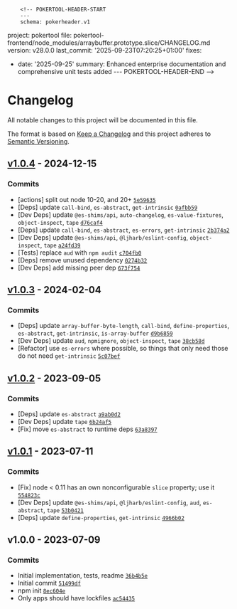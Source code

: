         <!-- POKERTOOL-HEADER-START
        ---
        schema: pokerheader.v1
project: pokertool
file: pokertool-frontend/node_modules/arraybuffer.prototype.slice/CHANGELOG.md
version: v28.0.0
last_commit: '2025-09-23T07:20:25+01:00'
fixes:
- date: '2025-09-25'
  summary: Enhanced enterprise documentation and comprehensive unit tests added
        ---
        POKERTOOL-HEADER-END -->
# Changelog

All notable changes to this project will be documented in this file.

The format is based on [Keep a Changelog](https://keepachangelog.com/en/1.0.0/)
and this project adheres to [Semantic Versioning](https://semver.org/spec/v2.0.0.html).

## [v1.0.4](https://github.com/es-shims/ArrayBuffer.prototype.slice/compare/v1.0.3...v1.0.4) - 2024-12-15

### Commits

- [actions] split out node 10-20, and 20+ [`5e59635`](https://github.com/es-shims/ArrayBuffer.prototype.slice/commit/5e59635c948994b613c544b4e94fe93536d6b213)
- [Deps] update `call-bind`, `es-abstract`, `get-intrinsic` [`0afbb59`](https://github.com/es-shims/ArrayBuffer.prototype.slice/commit/0afbb5942574055a8a3afdf0f69f60313e3f1af2)
- [Dev Deps] update `@es-shims/api`, `auto-changelog`, `es-value-fixtures`, `object-inspect`, `tape` [`d76caf4`](https://github.com/es-shims/ArrayBuffer.prototype.slice/commit/d76caf4880ef358cf5384a6eb29d0f2f67e4d3a8)
- [Deps] update `call-bind`, `es-abstract`, `es-errors`, `get-intrinsic` [`2b374a2`](https://github.com/es-shims/ArrayBuffer.prototype.slice/commit/2b374a2d4078d9122ac30bdecd8a8fae740aa74c)
- [Dev Deps] update `@es-shims/api`, `@ljharb/eslint-config`, `object-inspect`, `tape` [`a24fd39`](https://github.com/es-shims/ArrayBuffer.prototype.slice/commit/a24fd39370d891ea3439f9d7a1c42183c0aa1bf7)
- [Tests] replace `aud` with `npm audit` [`c704fb0`](https://github.com/es-shims/ArrayBuffer.prototype.slice/commit/c704fb0b1651ceb56b609a5b4646a993fc868219)
- [Deps] remove unused dependency [`0274b32`](https://github.com/es-shims/ArrayBuffer.prototype.slice/commit/0274b32ab1d345fbf70745a79dd7a44f844179bb)
- [Dev Deps] add missing peer dep [`673f754`](https://github.com/es-shims/ArrayBuffer.prototype.slice/commit/673f754797dd0c40801cca2f32ff08b372448c6b)

## [v1.0.3](https://github.com/es-shims/ArrayBuffer.prototype.slice/compare/v1.0.2...v1.0.3) - 2024-02-04

### Commits

- [Deps] update `array-buffer-byte-length`, `call-bind`, `define-properties`, `es-abstract`, `get-intrinsic`, `is-array-buffer` [`d9b6859`](https://github.com/es-shims/ArrayBuffer.prototype.slice/commit/d9b68591ff509613d0dfc4036539ba4e0dc34931)
- [Dev Deps] update `aud`, `npmignore`, `object-inspect`, `tape` [`38cb58d`](https://github.com/es-shims/ArrayBuffer.prototype.slice/commit/38cb58dfa3f3c8b11bfb2144f8e7cc74dd461f5e)
- [Refactor] use `es-errors` where possible, so things that only need those do not need `get-intrinsic` [`5c07bef`](https://github.com/es-shims/ArrayBuffer.prototype.slice/commit/5c07befd134cae93ad5f9ab307ff67691ff5155b)

## [v1.0.2](https://github.com/es-shims/ArrayBuffer.prototype.slice/compare/v1.0.1...v1.0.2) - 2023-09-05

### Commits

- [Deps] update `es-abstract` [`a9ab0d2`](https://github.com/es-shims/ArrayBuffer.prototype.slice/commit/a9ab0d2551bb301b740e333ea3795fad23fcbe40)
- [Dev Deps] update `tape` [`6b24af5`](https://github.com/es-shims/ArrayBuffer.prototype.slice/commit/6b24af585dc9176c8ac3fd482cb1d5257e550a09)
- [Fix] move `es-abstract` to runtime deps [`63a8397`](https://github.com/es-shims/ArrayBuffer.prototype.slice/commit/63a8397623d7749856f6392ae93bf87152c3916c)

## [v1.0.1](https://github.com/es-shims/ArrayBuffer.prototype.slice/compare/v1.0.0...v1.0.1) - 2023-07-11

### Commits

- [Fix] node &lt; 0.11 has an own nonconfigurable `slice` property; use it [`554823c`](https://github.com/es-shims/ArrayBuffer.prototype.slice/commit/554823c92ce16d6b7184a7d0ccfe315b663584d7)
- [Dev Deps] update `@es-shims/api`, `@ljharb/eslint-config`, `aud`, `es-abstract`, `tape` [`53b0421`](https://github.com/es-shims/ArrayBuffer.prototype.slice/commit/53b04217048c645306597e2cfc55adb69c384146)
- [Deps] update `define-properties`, `get-intrinsic` [`4966b02`](https://github.com/es-shims/ArrayBuffer.prototype.slice/commit/4966b02bc25ac006709b29ca370b9f6e159f723a)

## v1.0.0 - 2023-07-09

### Commits

- Initial implementation, tests, readme [`36b4b5e`](https://github.com/es-shims/ArrayBuffer.prototype.slice/commit/36b4b5eedfa225c3086e9453b9db0088c299640a)
- Initial commit [`51499df`](https://github.com/es-shims/ArrayBuffer.prototype.slice/commit/51499dfac7d8c67c2928cb47363a4de7ff17904a)
- npm init [`8ec604e`](https://github.com/es-shims/ArrayBuffer.prototype.slice/commit/8ec604e7d3ef8d4c27376b09645f779c2244b08f)
- Only apps should have lockfiles [`ac54435`](https://github.com/es-shims/ArrayBuffer.prototype.slice/commit/ac54435161d4415e2122e3a682499f3a6df2f6de)
